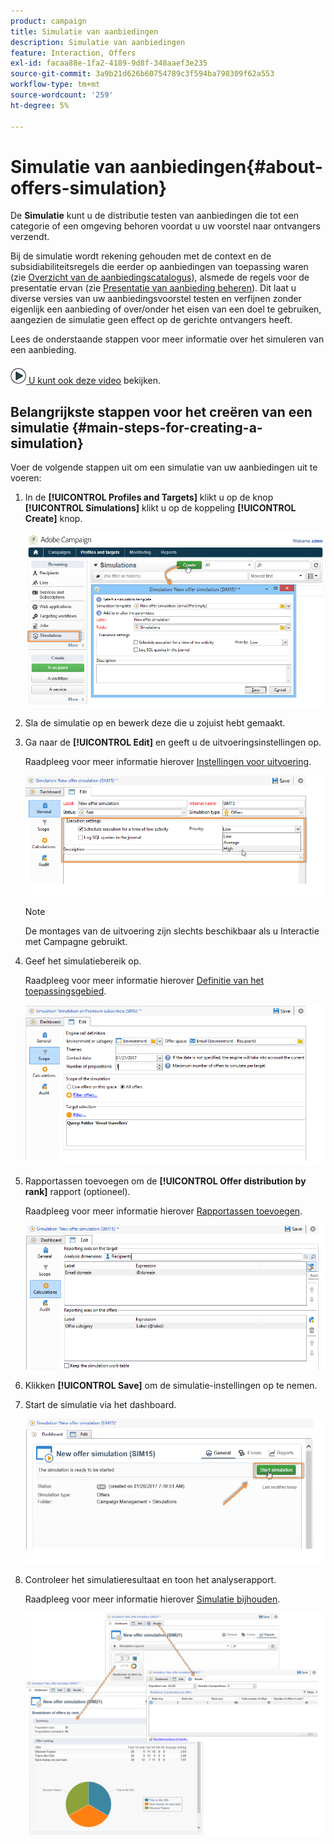```yaml
---
product: campaign
title: Simulatie van aanbiedingen
description: Simulatie van aanbiedingen
feature: Interaction, Offers
exl-id: facaa88e-1fa2-4189-9d8f-348aaef3e235
source-git-commit: 3a9b21d626b60754789c3f594ba798309f62a553
workflow-type: tm+mt
source-wordcount: '259'
ht-degree: 5%

---
```


# Simulatie van aanbiedingen{#about-offers-simulation}



De **Simulatie** kunt u de distributie testen van aanbiedingen die tot een categorie of een omgeving behoren voordat u uw voorstel naar ontvangers verzendt.

Bij de simulatie wordt rekening gehouden met de context en de subsidiabiliteitsregels die eerder op aanbiedingen van toepassing waren (zie [Overzicht van de aanbiedingscatalogus](../../interaction/using/offer-catalog-overview.md)), alsmede de regels voor de presentatie ervan (zie [Presentatie van aanbieding beheren](../../interaction/using/managing-offer-presentation.md)). Dit laat u diverse versies van uw aanbiedingsvoorstel testen en verfijnen zonder eigenlijk een aanbieding of over/onder het eisen van een doel te gebruiken, aangezien de simulatie geen effect op de gerichte ontvangers heeft.

Lees de onderstaande stappen voor meer informatie over het simuleren van een aanbieding.

![](assets/do-not-localize/how-to-video.png)[ U kunt ook deze video](https://helpx.adobe.com/campaign/classic/how-to/simulate-offer-in-acv6.html?playlist=/ccx/v1/collection/product/campaign/classic/segment/digital-marketers/explevel/intermediate/applaunch/introduction/collection.ccx.js&amp;ref=helpx.adobe.com) bekijken.

## Belangrijkste stappen voor het creëren van een simulatie {#main-steps-for-creating-a-simulation}

Voer de volgende stappen uit om een simulatie van uw aanbiedingen uit te voeren:

1. In de **[!UICONTROL Profiles and Targets]** klikt u op de knop **[!UICONTROL Simulations]** klikt u op de koppeling **[!UICONTROL Create]** knop.

   ![](assets/offer_simulation_001.png)

1. Sla de simulatie op en bewerk deze die u zojuist hebt gemaakt.
1. Ga naar de **[!UICONTROL Edit]** en geeft u de uitvoeringsinstellingen op.

   Raadpleeg voor meer informatie hierover [Instellingen voor uitvoering](../../interaction/using/execution-settings.md).

   ![](assets/offer_simulation_003.png)

   >[!NOTE]
   >
   >De montages van de uitvoering zijn slechts beschikbaar als u Interactie met Campagne gebruikt.

1. Geef het simulatiebereik op.

   Raadpleeg voor meer informatie hierover [Definitie van het toepassingsgebied](../../interaction/using/simulation-scope.md#definition-of-the-scope).

   ![](assets/offer_simulation_004.png)

1. Rapportassen toevoegen om de **[!UICONTROL Offer distribution by rank]** rapport (optioneel).

   Raadpleeg voor meer informatie hierover [Rapportassen toevoegen](../../interaction/using/simulation-scope.md#adding-reporting-axes).

   ![](assets/offer_simulation_005.png)

1. Klikken **[!UICONTROL Save]** om de simulatie-instellingen op te nemen.
1. Start de simulatie via het dashboard.

   ![](assets/offer_simulation_006.png)

1. Controleer het simulatieresultaat en toon het analyserapport.

   Raadpleeg voor meer informatie hierover [Simulatie bijhouden](../../interaction/using/simulation-tracking.md).

   ![](assets/offer_simulation_007.png)
